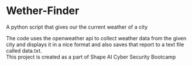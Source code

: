 # Wether-Finder
A python script that gives our the current weather of a city

The code uses the openweather api to collect weather data from the given city and displays it in a nice format and also saves that report to a text file called data.txt.<br>
This project is created as a part of Shape AI Cyber Security Bootcamp
